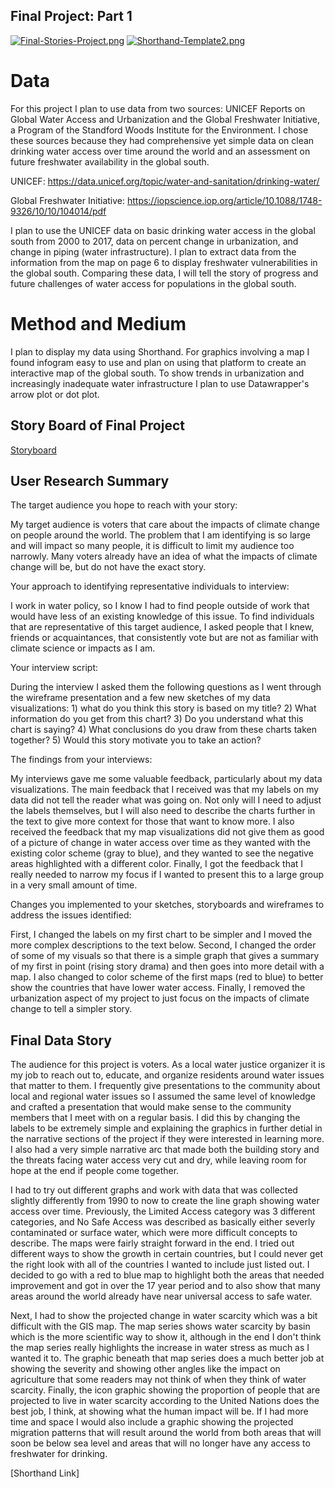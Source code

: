 ## Final Project: Part 1

[![Final-Stories-Project.png](https://i.postimg.cc/LstDG8nb/Final-Stories-Project.png)](https://postimg.cc/KKYtMF7P)
[![Shorthand-Template2.png](https://i.postimg.cc/yNq9CMrc/Shorthand-Template2.png)](https://postimg.cc/dhBD8xFV)

# Data

For this project I plan to use data from two sources: UNICEF Reports on Global Water Access and Urbanization and the Global Freshwater Initiative, a Program of the Standford Woods Institute for the Environment. I chose these sources because they had comprehensive yet simple data on clean drinking water access over time around the world and an assessment on future freshwater availability in the global south.

UNICEF: https://data.unicef.org/topic/water-and-sanitation/drinking-water/

Global Freshwater Initiative: https://iopscience.iop.org/article/10.1088/1748-9326/10/10/104014/pdf

I plan to use the UNICEF data on basic drinking water access in the global south from 2000 to 2017, data on percent change in urbanization, and change in piping (water infrastructure). I plan to extract data from the information from the map on page 6 to display freshwater vulnerabilities in the global south. Comparing these data, I will tell the story of progress and future challenges of water access for populations in the global south. 

# Method and Medium

I plan to display my data using Shorthand. For graphics involving a map I found infogram easy to use and plan on using that platform to create an interactive map of the global south. To show trends in urbanization and increasingly inadequate water infrastructure I plan to use Datawrapper's arrow plot or dot plot. 


## Story Board of Final Project 

[Storyboard](https://balsamiq.cloud/sd9kvx4/pyqe8gp/rFD16?f=N4IgUiBcCMA0IDkpxAYWfAMhkAhHAsjgFo4DSUA2gLoC%2BQA%3D)


## User Research Summary

The target audience you hope to reach with your story:

My target audience is voters that care about the impacts of climate change on people around the world. The problem that I am identifying is so large and will impact so many people, it is difficult to limit my audience too narrowly. Many voters already have an idea of what the impacts of climate change will be, but do not have the exact story. 

Your approach to identifying representative individuals to interview:

I work in water policy, so I know I had to find people outside of work that would have less of an existing knowledge of this issue. To find individuals that are representative of this target audience, I asked people that I knew, friends or acquaintances, that consistently vote but are not as familiar with climate science or impacts as I am. 

Your interview script:

During the interview I asked them the following questions as I went through the wireframe presentation and a few new sketches of my data visualizations: 1) what do you think this story is based on my title? 2) What information do you get from this chart? 3) Do you understand what this chart is saying? 4) What conclusions do you draw from these charts taken together? 5) Would this story motivate you to take an action?

The findings from your interviews:

My interviews gave me some valuable feedback, particularly about my data visualizations. The main feedback that I received was that my labels on my data did not tell the reader what was going on. Not only will I need to adjust the labels themselves, but I will also need to describe the charts further in the text to give more context for those that want to know more. I also received the feedback that my map visualizations did not give them as good of a picture of change in water access over time as they wanted with the existing color scheme (gray to blue), and they wanted to see the negative areas highlighted with a different color. Finally, I got the feedback that I really needed to narrow my focus if I wanted to present this to a large group in a very small amount of time. 

Changes you implemented to your sketches, storyboards and wireframes to address the issues identified:

First, I changed the labels on my first chart to be simpler and I moved the more complex descriptions to the text below. Second, I changed the order of some of my visuals so that there is a simple graph that gives a summary of my first in point (rising story drama) and then goes into more detail with a map. I also changed to color scheme of the first maps (red to blue) to better show the countries that have lower water access. Finally, I removed the urbanization aspect of my project to just focus on the impacts of climate change to tell a simpler story.  


## Final Data Story

The audience for this project is voters. As a local water justice organizer it is my job to reach out to, educate, and organize residents around water issues that matter to them. I frequently give presentations to the community about local and regional water issues so I assumed the same level of knowledge and crafted a presentation that would make sense to the community members that I meet with on a regular basis. I did this by changing the labels to be extremely simple and explaining the graphics in further detial in the narrative sections of the project if they were interested in learning more. I also had a very simple narrative arc that made both the building story and the threats facing water access very cut and dry, while leaving room for hope at the end if people come together. 

I had to try out different graphs and work with data that was collected slightly differently from 1990 to now to create the line graph showing water access over time. Previously, the Limited Access category was 3 different categories, and No Safe Access was described as basically either severly contaminated or surface water, which were more difficult concepts to describe. The maps were fairly straight forward in the end. I tried out different ways to show the growth in certain countries, but I could never get the right look with all of the countries I wanted to include just listed out. I decided to go with a red to blue map to highlight both the areas that needed improvement and got in over the 17 year period and to also show that many areas around the world already have near universal access to safe water. 

Next, I had to show the projected change in water scarcity which was a bit difficult with the GIS map. The map series shows water scarcity by basin which is the more scientific way to show it, although in the end I don't think the map series really highlights the increase in water stress as much as I wanted it to. The graphic beneath that map series does a much better job at showing the severity and showing other angles like the impact on agriculture that some readers may not think of when they think of water scarcity. Finally, the icon graphic showing the proportion of people that are projected to live in water scarcity according to the United Nations does the best job, I think, at showing what the human impact will be. If I had more time and space I would also include a graphic showing the projected migration patterns that will result around the world from both areas that will soon be below sea level and areas that will no longer have any access to freshwater for drinking. 

[Shorthand Link]


